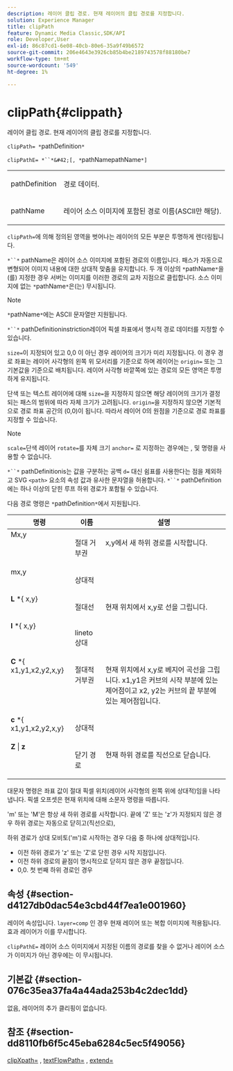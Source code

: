 ```yaml
---
description: 레이어 클립 경로. 현재 레이어의 클립 경로를 지정합니다.
solution: Experience Manager
title: clipPath
feature: Dynamic Media Classic,SDK/API
role: Developer,User
exl-id: 86c87cd1-6e08-40cb-80e6-35a9f49b6572
source-git-commit: 206e4643e3926cb85b4be2189743578f88180be7
workflow-type: tm+mt
source-wordcount: '549'
ht-degree: 1%

---
```


# clipPath{#clippath}

레이어 클립 경로. 현재 레이어의 클립 경로를 지정합니다.

`clipPath= *`pathDefinition`*`

`clipPathE= *``*&#42;[, *`pathNamepathName`*]`

<table id="simpletable_275E2A5FAB804C6388BD110D2ACA3C82"> 
 <tr class="strow"> 
  <td class="stentry"> <p><span class="codeph"> <span class="varname"> pathDefinition</span> </span> </p> </td> 
  <td class="stentry"> <p>경로 데이터. </p></td> 
 </tr> 
 <tr class="strow"> 
  <td class="stentry"> <p><span class="codeph"> <span class="varname"> pathName</span></span> </p> </td> 
  <td class="stentry"> <p>레이어 소스 이미지에 포함된 경로 이름(ASCII만 해당). </p></td> 
 </tr> 
</table>

`clipPath=`에 의해 정의된 영역을 벗어나는 레이어의 모든 부분은 투명하게 렌더링됩니다.

`*``*` pathName은 레이어 소스 이미지에 포함된 경로의 이름입니다. 패스가 자동으로 변형되어 이미지 내용에 대한 상대적 맞춤을 유지합니다. 두 개 이상의 `*`pathName`*`을(를) 지정한 경우 서버는 이미지를 이러한 경로의 교차 지점으로 클립합니다. 소스 이미지에 없는 `*`pathName`*`은(는) 무시됩니다.

>[!NOTE]
>
>`*`pathName`*`에는 ASCII 문자열만 지원됩니다.

`*``*` pathDefinitioninstriction레이어 픽셀 좌표에서 명시적 경로 데이터를 지정할 수 있습니다.

`size=`이 지정되어 있고 0,0 이 아닌 경우 레이어의 크기가 미리 지정됩니다. 이 경우 경로 좌표는 레이어 사각형의 왼쪽 위 모서리를 기준으로 하며 레이어는 `origin=` 또는 그 기본값을 기준으로 배치됩니다. 레이어 사각형 바깥쪽에 있는 경로의 모든 영역은 투명하게 유지됩니다.

단색 또는 텍스트 레이어에 대해 `size=`을 지정하지 않으면 해당 레이어의 크기가 결정되는 패스의 범위에 따라 자체 크기가 고려됩니다. `origin=`을 지정하지 않으면 기본적으로 경로 좌표 공간의 (0,0)이 됩니다. 따라서 레이어 0의 원점을 기준으로 경로 좌표를 지정할 수 있습니다.

>[!NOTE]
>
>`scale=`단색 레이어 `rotate=`를 자체 크기 `anchor=` 로 지정하는 경우에는 , 및 명령을 사용할 수 없습니다.

`*``*` pathDefinitionis는 값을 구분하는 공백  `d=` 대신 쉼표를 사용한다는 점을 제외하고 SVG  `<path>` 요소의 속성 값과 유사한 문자열을 허용합니다. `*``*` pathDefinition에는 하나 이상의 닫힌 루프 하위 경로가 포함될 수 있습니다.

다음 경로 명령은 `*`pathDefinition`*`에서 지원됩니다.

<table id="table_A74DD7A48B1C417D9D4BA46BECEAB981"> 
 <thead> 
  <tr> 
   <th class="entry"> <b> 명령</b> </th> 
   <th class="entry"> <b> 이름</b> </th> 
   <th class="entry"> <b> 설명</b> </th> 
  </tr> 
 </thead>
 <tbody> 
  <tr valign="top"> 
   <td> <b> </b> <span class="varname"> Mx,y</span> </td> 
   <td> <p> 절대 거부권 </p> </td> 
   <td> <p> x,y에서 새 하위 경로를 시작합니다. </p> </td> 
  </tr> 
  <tr valign="top"> 
   <td> <b> </b> <span class="varname"> mx,y</span> </td> 
   <td> <p> 상대적 </p> </td> 
  </tr> 
  <tr valign="top"> 
   <td> <b> L</b> *{<span class="varname"> x,y</span>} </td> 
   <td> <p> 절대선 </p> </td> 
   <td> <p> 현재 위치에서 x,y로 선을 그립니다. </p> </td> 
  </tr> 
  <tr valign="top"> 
   <td> <b> l</b> *{<span class="varname"> x,y</span>} </td> 
   <td> <p> lineto 상대 </p> </td> 
  </tr> 
  <tr valign="top"> 
   <td> <b> C</b> *{<span class="varname"> x1,y1,x2,y2,x,y</span>} </td> 
   <td> <p> 절대적 거부권 </p> </td> 
   <td> <p> 현재 위치에서 x,y로 베지어 곡선을 그립니다. x1,y1은 커브의 시작 부분에 있는 제어점이고 x2, y2는 커브의 끝 부분에 있는 제어점입니다. </p> </td> 
  </tr> 
  <tr valign="top"> 
   <td> <b> c</b> *{<span class="varname"> x1,y1,x2,y2,x,y</span>} </td> 
   <td> <p> 상대적 </p> </td> 
  </tr> 
  <tr valign="top"> 
   <td> <b> Z</b> |  <b>z</b> </td> 
   <td> <p> 닫기 경로 </p> </td> 
   <td> <p> 현재 하위 경로를 직선으로 닫습니다. </p> </td> 
  </tr> 
 </tbody> 
</table>

대문자 명령은 좌표 값이 절대 픽셀 위치(레이어 사각형의 왼쪽 위에 상대적)임을 나타냅니다. 픽셀 오프셋은 현재 위치에 대해 소문자 명령을 따릅니다.

&#39;m&#39; 또는 &#39;M&#39;은 항상 새 하위 경로를 시작합니다. 끝에 &#39;Z&#39; 또는 &#39;z&#39;가 지정되지 않은 경우 하위 경로는 자동으로 닫히고(직선으로),

하위 경로가 상대 모비토(&#39;m&#39;)로 시작하는 경우 다음 중 하나에 상대적입니다.

* 이전 하위 경로가 &#39;z&#39; 또는 &#39;Z&#39;로 닫힌 경우 시작 지점입니다.
* 이전 하위 경로의 끝점이 명시적으로 닫히지 않은 경우 끝점입니다.
* 0,0. 첫 번째 하위 경로인 경우

## 속성 {#section-d4127db0dac54e3cbd44f7ea1e001960}

레이어 속성입니다. `layer=comp` 인 경우 현재 레이어 또는 복합 이미지에 적용됩니다. 효과 레이어가 이를 무시합니다.

`clipPathE=` 레이어 소스 이미지에서 지정된 이름의 경로를 찾을 수 없거나 레이어 소스가 이미지가 아닌 경우에는 이 무시됩니다.

## 기본값 {#section-076c35ea37fa4a44ada253b4c2dec1dd}

없음, 레이어의 추가 클리핑이 없습니다.

## 참조 {#section-dd8110fb6f5c45eba6284c5ec5f49056}

[clipXpath=](../../../../../is-api/http-ref/image-serving-api-ref/c-http-protocol-reference/c-command-reference/r-clipxpath.md#reference-17e5e4da3e044943af8f963f58a45f53) ,  [textFlowPath=](../../../../../is-api/http-ref/image-serving-api-ref/c-http-protocol-reference/c-command-reference/r-textflowpath.md#reference-0b8d9493d71342f0b6a64a6d221584ef) ,  [extend=](../../../../../is-api/http-ref/image-serving-api-ref/c-http-protocol-reference/c-command-reference/r-extend.md#reference-7e9156beb285459d830e2d56782a74ac)
